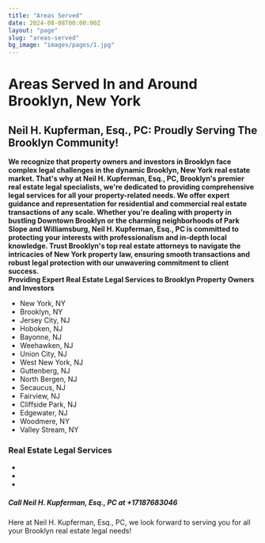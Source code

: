```yaml
---
title: "Areas Served"
date: 2024-08-08T00:00:00Z
layout: "page"
slug: "areas-served"
bg_image: "images/pages/1.jpg"
---
```



# **Areas Served In and Around Brooklyn, New York**

## Neil H. Kupferman, Esq., PC: Proudly Serving The Brooklyn Community!

**We recognize that property owners and investors in Brooklyn face complex legal challenges in the dynamic Brooklyn, New York real estate market. That's why at Neil H. Kupferman, Esq., PC, Brooklyn's premier real estate legal specialists, we're dedicated to providing comprehensive legal services for all your property-related needs. We offer expert guidance and representation for residential and commercial real estate transactions of any scale. Whether you're dealing with property in bustling Downtown Brooklyn or the charming neighborhoods of Park Slope and Williamsburg, Neil H. Kupferman, Esq., PC is committed to protecting your interests with professionalism and in-depth local knowledge. Trust Brooklyn's top real estate attorneys to navigate the intricacies of New York property law, ensuring smooth transactions and robust legal protection with our unwavering commitment to client success.**\
**Providing Expert Real Estate Legal Services to Brooklyn Property Owners and Investors**

- New York, NY
- Brooklyn, NY
- Jersey City, NJ
- Hoboken, NJ
- Bayonne, NJ
- Weehawken, NJ
- Union City, NJ
- West New York, NJ
- Guttenberg, NJ
- North Bergen, NJ
- Secaucus, NJ
- Fairview, NJ
- Cliffside Park, NJ
- Edgewater, NJ
- Woodmere, NY
- Valley Stream, NY


### **Real Estate Legal Services**

- 
- 
- 

##### **Call Neil H. Kupferman, Esq., PC at +17187683046**

Here at Neil H. Kupferman, Esq., PC, we look forward to serving you for all your Brooklyn real estate legal needs!